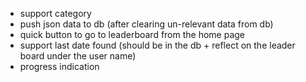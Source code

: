 - support category
- push json data to db (after clearing un-relevant data from db)
- quick button to go to leaderboard from the home page
- support last date found (should be in the db + reflect on the leader board under the user name)
- progress indication